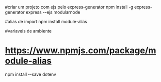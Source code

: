 #criar um projeto com ejs pelo express-generator
npm install -g express-generator
express --ejs modularnode

#alias de import
npm install module-alias

#variaveis de ambiente
# https://www.npmjs.com/package/module-alias
npm install --save dotenv



